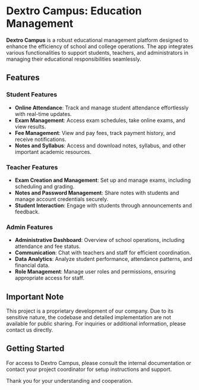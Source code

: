 # Dextro Campus: Education Management

**Dextro Campus** is a robust educational management platform designed to enhance the efficiency of school and college operations. The app integrates various functionalities to support students, teachers, and administrators in managing their educational responsibilities seamlessly.

## Features

### Student Features
- **Online Attendance**: Track and manage student attendance effortlessly with real-time updates.
- **Exam Management**: Access exam schedules, take online exams, and view results.
- **Fee Management**: View and pay fees, track payment history, and receive notifications.
- **Notes and Syllabus**: Access and download notes, syllabus, and other important academic resources.

### Teacher Features
- **Exam Creation and Management**: Set up and manage exams, including scheduling and grading.
- **Notes and Password Management**: Share notes with students and manage account credentials securely.
- **Student Interaction**: Engage with students through announcements and feedback.

### Admin Features
- **Administrative Dashboard**: Overview of school operations, including attendance and fee status.
- **Communication**: Chat with teachers and staff for efficient coordination.
- **Data Analytics**: Analyze student performance, attendance patterns, and financial data.
- **Role Management**: Manage user roles and permissions, ensuring appropriate access for staff.

## Important Note

This project is a proprietary development of our company. Due to its sensitive nature, the codebase and detailed implementation are not available for public sharing. For inquiries or additional information, please contact us directly.

## Getting Started

For access to Dextro Campus, please consult the internal documentation or contact your project coordinator for setup instructions and support.

Thank you for your understanding and cooperation.
